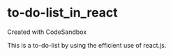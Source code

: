 # to-do-list_in_react
Created with CodeSandbox

This is a to-do-list by using the efficient use of react.js.

